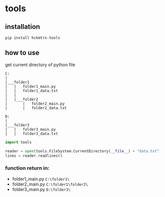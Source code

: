 # tools
## installation
`pip install hckmtrx-tools`

## how to use
get current directory of python file
```
C:
|
|___folder1
|   |   folder1_main.py
|   |   folder1_data.txt
|   |
|   |___folder2
|       |   folder2_main.py
|       |   folder2_data.txt

D:
|
|___folder3
|   |   folder3_main.py
|   |   folder3_data.txt
```
```python
import tools

reader = open(tools.FileSystem.CurrentDirectory(__file__) + "data.txt")
lines = reader.readlines()
```

### function return in:
- folder1_main.py `C:\folder1\`
- folder2_main.py `C:\folder1\folder2\`
- folder3_main.py `D:\folder3\`